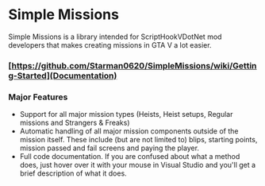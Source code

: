 
# Simple Missions
Simple Missions is a library intended for ScriptHookVDotNet mod developers that makes creating missions in GTA V a lot easier. 

### [https://github.com/Starman0620/SimpleMissions/wiki/Getting-Started](Documentation)

### Major Features
* Support for all major mission types (Heists, Heist setups, Regular missions and Strangers & Freaks)
* Automatic handling of all major mission components outside of the mission itself. These include (but are not limited to) blips, starting points, mission passed and fail screens and paying the player.
* Full code documentation. If you are confused about what a method does, just hover over it with your mouse in Visual Studio and you'll get a brief description of what it does.
